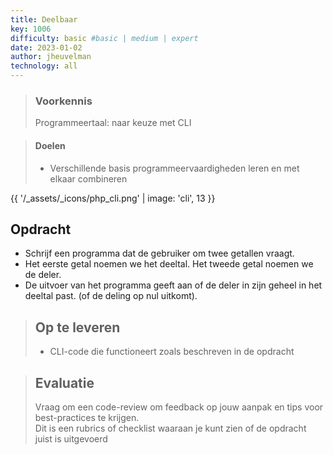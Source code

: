 ```yaml
---
title: Deelbaar
key: 1006
difficulty: basic #basic | medium | expert
date: 2023-01-02
author: jheuvelman
technology: all
---
```


> ### Voorkennis
> Programmeertaal: naar keuze met CLI

> #### Doelen
> * Verschillende basis programmeervaardigheden leren en met elkaar combineren

{{ '/_assets/_icons/php_cli.png'  | image: 'cli', 13 }}

## Opdracht
* Schrijf een programma dat de gebruiker om twee getallen vraagt.  
* Het eerste getal noemen we het deeltal. Het tweede getal noemen we de deler. 
* De uitvoer van het programma geeft aan of de deler in zijn geheel in het deeltal past. (of de deling op nul uitkomt).

> ## Op te leveren
> * CLI-code die functioneert zoals beschreven in de opdracht

> ## Evaluatie
> Vraag om een code-review om feedback op jouw aanpak en tips voor best-practices te krijgen.<br>
> Dit is een rubrics of checklist waaraan je kunt zien of de opdracht juist is uitgevoerd
